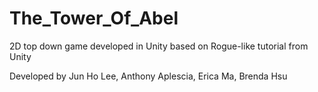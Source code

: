 # The_Tower_Of_Abel

2D top down game developed in Unity based on Rogue-like tutorial from Unity

Developed by Jun Ho Lee, Anthony Aplescia, Erica Ma, Brenda Hsu